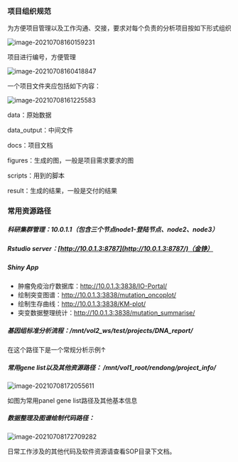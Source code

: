 ### 项目组织规范

为方便项目管理以及工作沟通、交接，要求对每个负责的分析项目按如下形式组织

![image-20210708160159231](https://gitee.com/Ava_Zhao/gallery/raw/master/image-20210708160159231.png)

项目进行编号，方便管理

![image-20210708160418847](https://gitee.com/Ava_Zhao/gallery/raw/master/image-20210708160418847.png)

一个项目文件夹应包括如下内容：

![image-20210708161225583](https://gitee.com/Ava_Zhao/gallery/raw/master/image-20210708161225583.png)

data：原始数据

data_output：中间文件

docs：项目文档

figures：生成的图，一般是项目需求要求的图

scripts：用到的脚本

result：生成的结果，一般是交付的结果

### 常用资源路径

##### 科研集群管理：10.0.1.1（包含三个节点node1-登陆节点、node2、node3）

##### Rstudio server：[http://10.0.1.3:8787](http://10.0.1.3:8787/)（金铮）

##### Shiny App

- 肿瘤免疫治疗数据库：http://10.0.1.3:3838/IO-Portal/
- 绘制突变图谱：http://10.0.1.3:3838/mutation_oncoplot/
- 绘制生存曲线：http://10.0.1.3:3838/KM-plot/
- 突变数据整理统计：http://10.0.1.3:3838/mutation_summarise/

##### 基因组标准分析流程：/mnt/vol2_ws/test/projects/DNA_report/

在这个路径下是一个常规分析示例↑

##### 常用gene list以及其他资源路径： /mnt/vol1_root/rendong/project_info/

![image-20210708172055611](https://gitee.com/Ava_Zhao/gallery/raw/master/image-20210708172055611.png)

如图为常用panel gene list路径及其他基本信息

##### 数据整理及图谱绘制代码路径：

![image-20210708172709282](https://gitee.com/Ava_Zhao/gallery/raw/master/image-20210708172709282.png)

日常工作涉及的其他代码及软件资源请查看SOP目录下文档。

